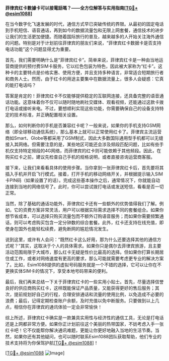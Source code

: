 **菲律宾红卡數據卡可以接電話嗎？——全方位解答与实用指南[[TG💪+ @esim1088](https://t.me/s/esim1088)]**

在当今数字化飞速发展的时代，通信方式早已突破传统的界限。从最初的固定电话到手机短信、语音通话，再到如今的数据流量包和无限上网套餐，通信技术的进步让我们的生活更加便捷。而随着国际旅行的普及，越来越多的人开始关注海外通信的问题。特别是对于计划前往菲律宾的朋友们来说，“菲律宾红卡数据卡是否支持电话功能”这个问题显得尤为重要。

首先，我们需要明确什么是“菲律宾红卡”。简单来说，菲律宾红卡是一种由当地运营商提供的预付费SIM卡服务，它以红色包装为特色，因此被大家称为“红卡”。这种卡的主要特点是价格实惠、使用方便，并且支持多种语言，非常适合短期旅行者和商务人士。然而，由于红卡的用途主要集中在数据流量上，很多人会疑惑：它真的能打电话吗？

答案是肯定的！菲律宾红卡不仅能够提供稳定的互联网连接，还具备完整的语音通话功能。这意味着你不仅可以随时随地刷社交媒体、观看视频，还能通过这款卡拨打电话或接听来电。不过，要想顺利实现这些功能，你需要确保自己的设备支持特定的技术标准，并正确配置相关设置。

那么，如何判断你的手机是否兼容红卡呢？一般来说，如果你的手机支持GSM网络（即全球移动通信系统），那么基本上就可以正常使用红卡了。菲律宾主流运营商如Smart、Globe等都采用了GSM制式，因此大多数国际通用型手机都可以无缝接入其网络。但需要注意的是，某些地区可能还会涉及频段匹配问题，比如有些手机仅支持特定频段的4G网络，而菲律宾的红卡则可能依赖于其他频段。因此，在购买红卡之前，建议先检查自己手机的规格说明，或者直接咨询运营商客服。

接下来，让我们来看看具体的使用步骤。当你拿到一张菲律宾红卡后，首先要将其插入手机并开启飞行模式。接着，打开手机的移动网络开关，并根据提示输入SIM卡PIN码（如果设置了的话）。完成这些基本操作之后，通常情况下，你就能自动连接到当地的网络信号了。此时，你可以尝试拨打电话或发送短信，看看是否一切正常。

当然，除了基础的通话功能外，菲律宾红卡还有一些额外的优势值得我们了解。例如，它的资费方案非常灵活，用户可以根据实际需求选择不同的套餐组合。如果你想节省成本，可以选择只购买流量包而不额外订购语音服务；而如果你需要频繁通话，则可以考虑购买包含一定分钟数的综合套餐。此外，红卡还支持在线充值，即使身在国外也能轻松续费，避免断网的尴尬情况发生。

说到这里，或许有人会问：“既然红卡这么好用，那为什么还要选择其他的通信方式呢？”其实，这取决于个人的具体需求。如果你只是偶尔去菲律宾旅游，且主要活动范围局限于大城市，那么红卡无疑是性价比最高的选择。但如果你打算长期居住或工作，或者对网络速度有更高的要求，那么可能就需要考虑更专业的解决方案了。比如，Esim1088提供的虚拟号码服务就是一个不错的选择，它可以让你在不更换实体SIM卡的情况下，享受本地号码带来的便利。

最后，我们再来总结一下关于菲律宾红卡的一些实用小贴士。首先，尽量选择信誉良好的供应商购买红卡，这样既能保证产品质量，又能获得更好的售后服务；其次，提前规划好自己的行程，合理安排通话和流量的使用比例，以免造成不必要的浪费；最后，记得定期检查账户余额，及时充值以免中断服务。只要做到以上几点，相信你在菲律宾的通讯体验一定会非常愉快！

综上所述，菲律宾红卡确实是一款兼具实用性与经济性的通信工具，无论是打电话还是上网都非常方便。如果你正计划前往这个美丽的热带国家，不妨考虑入手一张红卡吧！它不仅能帮你解决通讯难题，更能让你更好地融入当地的生活节奏。当然，如果你还有其他疑问，也可以随时联系Esim1088团队获取帮助，他们专业的技术支持将为你保驾护航[[TG💪+ @esim1088](https://t.me/s/esim1088)]！

[[TG💪+ @esim1088](https://t.me/s/esim1088) ![Image](https://i.postimg.cc/4NQfJmqS/Snipaste-2025-05-13-00-14-12.png)]